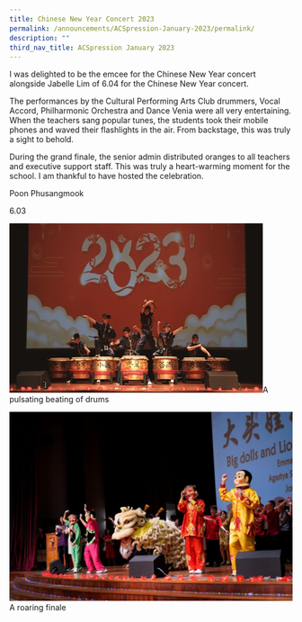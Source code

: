 ```yaml
---
title: Chinese New Year Concert 2023
permalink: /announcements/ACSpression-January-2023/permalink/
description: ""
third_nav_title: ACSpression January 2023
---
```

I was delighted to be the emcee for the Chinese New Year concert alongside Jabelle Lim of 6.04 for the Chinese New Year concert.

The performances by the Cultural Performing Arts Club drummers, Vocal Accord, Philharmonic Orchestra and Dance Venia were all very entertaining. When the teachers sang popular tunes, the students took their mobile phones and waved their flashlights in the air. From backstage, this was truly a sight to behold.

During the grand finale, the senior admin distributed oranges to all teachers and executive support staff. This was truly a heart-warming moment for the school. I am thankful to have hosted the celebration.

Poon Phusangmook

6.03

![](/images/ACSpression/Picture1-1%20(1).jpg)A pulsating beating of drums

[![](/images/ACSpression/Picture2-1-1024x683.jpg)](/images/ACSpression/Picture2-1-1024x683.jpg)A roaring finale